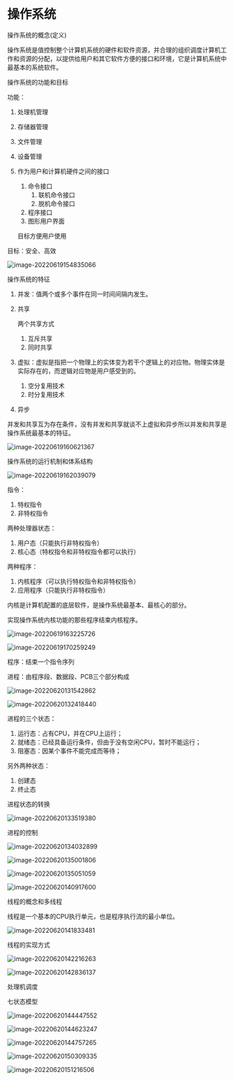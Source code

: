 # 操作系统

操作系统的概念(定义)

操作系统是值控制整个计算机系统的硬件和软件资源，并合理的组织调度计算机工作和资源的分配，以提供给用户和其它软件方便的接口和环境，它是计算机系统中最基本的系统软件。

操作系统的功能和目标

功能：

1. 处理机管理

2. 存储器管理

3. 文件管理

4. 设备管理

5. 作为用户和计算机硬件之间的接口

   1. 命令接口
      1. 联机命令接口
      2. 脱机命令接口
   2. 程序接口
   3. 图形用户界面

   目标方便用户使用

目标：安全、高效

![image-20220619154835066](C:\Users\9851551\AppData\Roaming\Typora\typora-user-images\image-20220619154835066.png)

操作系统的特征

1. 并发：值两个或多个事件在同一时间间隔内发生。

2. 共享

   两个共享方式

   1. 互斥共享
   2. 同时共享

3. 虚拟：虚拟是指把一个物理上的实体变为若干个逻辑上的对应物。物理实体是实际存在的，而逻辑对应物是用户感受到的。

   1. 空分复用技术
   2. 时分复用技术

4. 异步

并发和共享互为存在条件，没有并发和共享就谈不上虚拟和异步所以并发和共享是操作系统最基本的特征。



![image-20220619160621367](C:\Users\9851551\AppData\Roaming\Typora\typora-user-images\image-20220619160621367.png)

操作系统的运行机制和体系结构

![image-20220619162039079](C:\Users\9851551\AppData\Roaming\Typora\typora-user-images\image-20220619162039079.png)

指令：

1. 特权指令
2. 非特权指令

两种处理器状态：

1. 用户态（只能执行非特权指令）
2. 核心态（特权指令和非特权指令都可以执行）

两种程序：

1. 内核程序（可以执行特权指令和非特权指令）
2. 应用程序（只能执行非特权指令）

内核是计算机配置的底层软件，是操作系统最基本、最核心的部分。

实现操作系统内核功能的那些程序结束内核程序。

![image-20220619163225726](C:\Users\9851551\AppData\Roaming\Typora\typora-user-images\image-20220619163225726.png)

![image-20220619170259249](C:\Users\9851551\AppData\Roaming\Typora\typora-user-images\image-20220619170259249.png)

程序：结束一个指令序列

进程：由程序段、数据段、PCB三个部分构成

![image-20220620131542862](C:\Users\9851551\AppData\Roaming\Typora\typora-user-images\image-20220620131542862.png)

![image-20220620132418440](C:\Users\9851551\AppData\Roaming\Typora\typora-user-images\image-20220620132418440.png)

进程的三个状态：

1. 运行态：占有CPU，并在CPU上运行；
2. 就绪态：已经具备运行条件，但由于没有空闲CPU，暂时不能运行；
3. 阻塞态：因某个事件不能完成而等待；

另外两种状态：

1. 创建态
2. 终止态

进程状态的转换

![image-20220620133519380](C:\Users\9851551\AppData\Roaming\Typora\typora-user-images\image-20220620133519380.png)

进程的控制

![image-20220620134032899](C:\Users\9851551\AppData\Roaming\Typora\typora-user-images\image-20220620134032899.png)

![image-20220620135001806](C:\Users\9851551\AppData\Roaming\Typora\typora-user-images\image-20220620135001806.png)

![image-20220620135051059](C:\Users\9851551\AppData\Roaming\Typora\typora-user-images\image-20220620135051059.png)

![image-20220620140917600](C:\Users\9851551\AppData\Roaming\Typora\typora-user-images\image-20220620140917600.png)

线程的概念和多线程

线程是一个基本的CPU执行单元，也是程序执行流的最小单位。

![image-20220620141833481](C:\Users\9851551\AppData\Roaming\Typora\typora-user-images\image-20220620141833481.png)

线程的实现方式

![image-20220620142216263](C:\Users\9851551\AppData\Roaming\Typora\typora-user-images\image-20220620142216263.png)

![image-20220620142836137](C:\Users\9851551\AppData\Roaming\Typora\typora-user-images\image-20220620142836137.png)

处理机调度

七状态模型

![image-20220620144447552](C:\Users\9851551\AppData\Roaming\Typora\typora-user-images\image-20220620144447552.png)

![image-20220620144623247](C:\Users\9851551\AppData\Roaming\Typora\typora-user-images\image-20220620144623247.png)

![image-20220620144757265](C:\Users\9851551\AppData\Roaming\Typora\typora-user-images\image-20220620144757265.png)

![image-20220620150309335](C:\Users\9851551\AppData\Roaming\Typora\typora-user-images\image-20220620150309335.png)



![image-20220620151216506](C:\Users\9851551\AppData\Roaming\Typora\typora-user-images\image-20220620151216506.png)